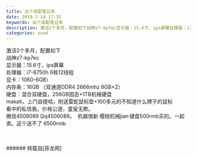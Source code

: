 ```yaml
---
title: 出个高配笔记本
date: 2019-1-14 17:35
keywords: 出个高配笔记本
description: 激活2个多月，配置如下战神z7-kp7ec显示器：15.6寸，ips屏幕处理器：i7-8750h 6核12线程显卡：1060-6GB）内存条：16GB （双通道DDR4 2666mhz 8GB×2）硬盘：混合双硬盘，256GB固态+1TB机械硬盘makati，上门自提哈，附送雷蛇鼠标垫+100多元的不知道什么牌子的鼠标看中的私信我，价格公道，童叟无欺。微信4506089 Qq4506089。  机器很新 樱桃机械jian 键盘500rmb买的。一起卖。这个送不了 6500rmb
categories: used
---
```

<td class="t_f" id="postmessage_2690608">

激活2个多月，配置如下<br/>
战神z7-kp7ec<br/>
显示器：15.6寸，ips屏幕<br/>
处理器：i7-8750h 6核12线程<br/>
显卡：1060-6GB）<br/>
内存条：16GB （双通道DDR4 2666mhz 8GB×2）<br/>
硬盘：混合双硬盘，256GB固态+1TB机械硬盘<br/>
makati，上门自提哈，附送雷蛇鼠标垫+100多元的不知道什么牌子的鼠标<br/>
看中的私信我，价格公道，童叟无欺。<br/>
微信4506089 Qq4506089。  机器很新 樱桃机械jian 键盘500rmb买的。一起卖。这个送不了 6500rmb<br/>
<img alt="" border="0" class="zoom" data-cf-modified-816c6f8fd0caf2fed604b03d-="" file="http://www.flw.ph/data/appbyme/upload/image/201901/14/wqc2MT5yx3O4.jpg" id="aimg_a43K3" lazyloadthumb="1" onclick="" onmouseover="" src="http://www.flw.ph/data/appbyme/upload/image/201901/14/wqc2MT5yx3O4.jpg"/><br/>
<br/>
<img alt="" border="0" class="zoom" data-cf-modified-816c6f8fd0caf2fed604b03d-="" file="http://www.flw.ph/data/appbyme/upload/image/201901/14/Yi8sppwJEKtf.jpg" id="aimg_w3cCA" lazyloadthumb="1" onclick="" onmouseover="" src="http://www.flw.ph/data/appbyme/upload/image/201901/14/Yi8sppwJEKtf.jpg"/><br/>
<br/>
</td>
###### 转载自[菲龙网]